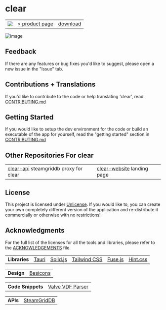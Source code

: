 # clear

<table>
<tbody>
<tr>
<td><img src="https://img.shields.io/github/downloads/adithyasource/clear/1.0.0/total.svg?style=flat-square&logo=none&label=downloads:&labelColor=666666&color=666666"></td>
<td><a href="https://clear.adithya.zip/" target="_blank">> product page</a></td>
<td><a href="https://github.com/adithyasource/clear/releases/tag/1.0.0">download</a></td>
</tr>
</tbody>
</table>


![image](https://github.com/adithyasource/clear/assets/140549783/bd4dae97-4b0b-466f-a1ff-570ae05a0eec)

## Feedback

If there are any features or bug fixes you'd like to suggest, please open a new issue in the "Issue" tab.

## Contributions + Translations

If you'd like to contribute to the code or help translating 'clear', read [CONTRIBUTING.md](https://github.com/adithyasource/clear/blob/main/CONTRIBUTING.md)

## Getting Started

If you would like to setup the dev environment for the code or build an executable of the app for yourself, read the "getting started" section in [CONTRIBUTING.md](https://github.com/adithyasource/clear/blob/main/CONTRIBUTING.md)

## Other Repositories For clear

<table>
<tbody>
<tr>
<td><a href="https://github.com/adithyasource/clear-api" target="_blank">clear-api</a> steamgriddb proxy for clear</td>
<td><a href="https://github.com/adithyasource/clear-website" target="_blank">clear-website</a> landing page</td>
</tr>
</tbody>
</table>

## License

This project is licensed under [Unlicense](https://unlicense.org).
If you would like to, you can create your own completely different version of the application and re-distribute it commercially or otherwise with no restrictions!

## Acknowledgments

For the full list of the licenses for all the tools and libraries, please refer to the [ACKNOWLEDGEMENTS](https://github.com/adithyasource/clear/blob/main/ACKNOWLEDGEMENTS) file.

<table>
<tbody>
<tr>
<td><b>Libraries</b></td>
<td><a href="https://tauri.app" target="_blank">Tauri</a></td>
<td><a href="https://www.solidjs.com" target="_blank">Solid.js</a></td>
<td><a href="https://tailwindcss.com" target="_blank">Tailwind CSS</a></td>
<td><a href="https://www.fusejs.io" target="_blank">Fuse.js</a></td>
<td><a href="https://kushagra.dev/lab/hint/" target="_blank">Hint.css</a></td>
</tr>
</tbody>
</table>

<table>
<tbody>
<tr>
<td><b>Design</b></td>
<td><a href="https://basicons.xyz" target="_blank">Basicons</a></td>
</tr>
</tbody>
</table>


<table>
<tbody>
<tr>
<td><b>Code Snippets</b></td>
<td><a href="https://github.com/node-steam/vdf" target="_blank">Valve VDF Parser</a></td>
</tr>
</tbody>
</table>


<table>
<tbody>
<tr>
<td><b>APIs</b></td>
<td><a href="https://www.steamgriddb.com/api/v2" target="_blank">SteamGridDB</a></td>
</tr>
</tbody>
</table>
